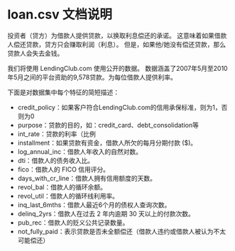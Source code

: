 # loan.csv 文档说明



投资者（贷方）为借款人提供贷款，以换取利息偿还的承诺。 这意味着如果借款人偿还贷款，贷方只会赚取利润（利息）。 但是，如果他/她没有偿还贷款，那么贷款人会失去金钱。

我们将使用 LendingClub.com 使用公开的数据。 数据涵盖了2007年5月至2010年5月之间的平台资助的9,578贷款。为每位借款人提供利率。

下面是对数据集中每个特征的简短描述：

+ credit_policy：如果客户符合LendingClub.com的信用承保标准，则为1，否则为0
+ purpose：贷款的目的，如：credit_card、debt_consolidation等
+ int_rate：贷款的利率（比例
+ installment：如果贷款有资金，借款人所欠的每月分期付款 ($)。
+ log_annual_inc：借款人年收入的自然对数。
+ dti：借款人的债务收入比。
+ fico：借款人的 FICO 信用评分。
+ days_with_cr_line：借款人拥有信用额度的天数。
+ revol_bal：借款人的循环余额。
+ revol_util：借款人的循环线利用率。
+ inq_last_6mths：借款人最近6个月的债权人查询次数。
+ delinq_2yrs：借款人在过去 2 年内逾期 30 天以上的付款次数。
+ pub_rec：借款人的贬义公共记录数量。
+ not_fully_paid：表示贷款是否未全额偿还（借款人违约或借款人被认为不太可能偿还）